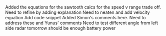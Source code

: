 Added the equations for the sawtooth calcs for the speed v range trade off.
	Need to refine by adding explanation
	Need to neaten and add velocity equation
	Add code snippet
Added Simon's comments here. Need to address these and Yunus' comments
Need to test different angle from left side radar tomorrow
	should be enough battery power